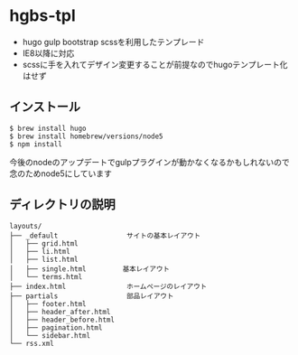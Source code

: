 hgbs-tpl
=========

* hugo gulp bootstrap scssを利用したテンプレード
* IE8以降に対応
* scssに手を入れてデザイン変更することが前提なのでhugoテンプレート化はせず

インストール
------------

```
$ brew install hugo
$ brew install homebrew/versions/node5
$ npm install
```

今後のnodeのアップデートでgulpプラグインが動かなくなるかもしれないので
念のためnode5にしています


ディレクトリの説明
-------------

```
layouts/
├── _default                 サイトの基本レイアウト
│   ├── grid.html
│   ├── li.html
│   ├── list.html
│   ├── single.html         基本レイアウト
│   └── terms.html
├── index.html               ホームページのレイアウト
├── partials                 部品レイアウト
│   ├── footer.html
│   ├── header_after.html
│   ├── header_before.html
│   ├── pagination.html
│   └── sidebar.html
└── rss.xml
```


